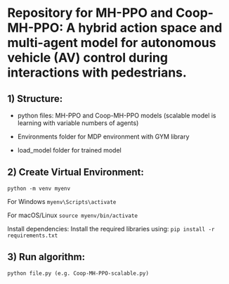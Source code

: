 # Repository for MH-PPO and Coop-MH-PPO: A hybrid action space and multi-agent model for autonomous vehicle (AV) control during interactions with pedestrians.

## 1) Structure:
  - python files: MH-PPO and Coop-MH-PPO models (scalable model is learning with variable numbers of agents)
    
  - Environments folder for MDP environment with GYM library
    
  - load_model folder for trained model


## 2) Create Virtual Environment:
  ```python -m venv myenv ```
  
  For Windows
  ```myenv\Scripts\activate ```
  
  For macOS/Linux
  ```source myenv/bin/activate ```
  
  Install dependencies: Install the required libraries using:
  ```pip install -r requirements.txt ```

## 3) Run algorithm:
  ```python file.py (e.g. Coop-MH-PPO-scalable.py)```
  
